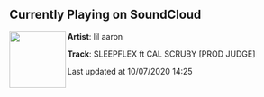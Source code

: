 ## Currently Playing on SoundCloud

[<img align="left" width="100" src="https://i1.sndcdn.com/artworks-000309769722-ovd53s-t50x50.jpg">](https://soundcloud.com/lilaaron911/sleepflex-ft-cal-scruby?in=lilaaron911/sets/aaron-judge-rookie-of-the-year)

**Artist**: lil aaron 

**Track**: SLEEPFLEX ft CAL SCRUBY [PROD JUDGE]

Last updated at 10/07/2020 14:25
